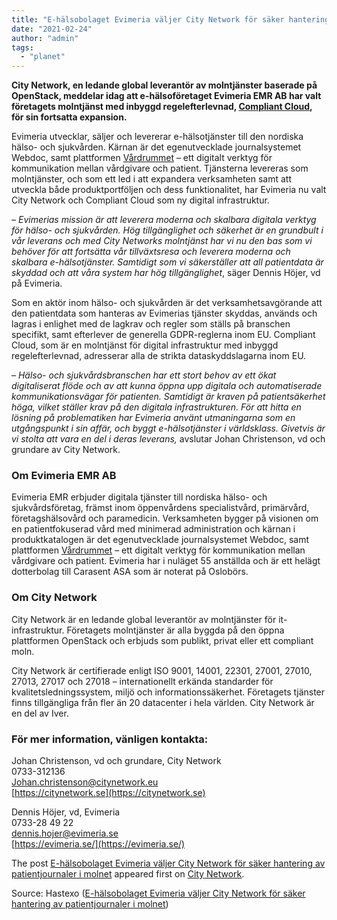 ```yaml
---
title: "E-hälsobolaget Evimeria väljer City Network för säker hantering av patientjournaler i molnet"
date: "2021-02-24"
author: "admin"
tags: 
  - "planet"
---
```


**City Network, en ledande global leverantör av molntjänster baserade på OpenStack, meddelar idag att e-hälsoföretaget Evimeria EMR AB har valt företagets molntjänst med inbyggd regelefterlevnad, [Compliant Cloud](https://compliant.citynetwork.se/), för sin fortsatta expansion.**

Evimeria utvecklar, säljer och levererar e-hälsotjänster till den nordiska hälso- och sjukvården. Kärnan är det egenutvecklade journalsystemet Webdoc, samt plattformen [Vårdrummet](https://evimeria.se/vardrummet/) – ett digitalt verktyg för kommunikation mellan vårdgivare och patient. Tjänsterna levereras som molntjänster, och som ett led i att expandera verksamheten samt att utveckla både produktportföljen och dess funktionalitet, har Evimeria nu valt City Network och Compliant Cloud som ny digital infrastruktur.

_–_ _Evimerias mission är att leverera moderna och skalbara digitala verktyg för hälso- och sjukvården. Hög tillgänglighet och säkerhet är en grundbult i vår leverans och med City Networks molntjänst har vi nu den bas som vi behöver för att fortsätta vår tillväxtsresa och leverera moderna och skalbara e-hälsotjänster. Samtidigt som vi säkerställer att all patientdata är skyddad och att våra system har hög tillgänglighet_, säger Dennis Höjer, vd på Evimeria.

Som en aktör inom hälso- och sjukvården är det verksamhetsavgörande att den patientdata som hanteras av Evimerias tjänster skyddas, används och lagras i enlighet med de lagkrav och regler som ställs på branschen specifikt, samt efterlever de generella GDPR-reglerna inom EU. Compliant Cloud, som är en molntjänst för digital infrastruktur med inbyggd regelefterlevnad, adresserar alla de strikta dataskyddslagarna inom EU.

­_– Hälso- och sjukvårdsbranschen har ett stort behov av ett ökat digitaliserat flöde och av att kunna öppna upp digitala och automatiserade kommunikationsvägar för patienten. Samtidigt är kraven på patientsäkerhet höga, vilket ställer krav på den digitala infrastrukturen. För att hitta en lösning på problematiken har Evimeria använt utmaningarna som en utgångspunkt i sin affär, och byggt e-hälsotjänster i världsklass. Givetvis är vi stolta att vara en del i deras leverans,_ avslutar Johan Christenson, vd och grundare av City Network.

### **Om Evimeria EMR AB**

Evimeria EMR erbjuder digitala tjänster till nordiska hälso- och sjukvårdsföretag, främst inom öppenvårdens specialistvård, primärvård, företagshälsovård och paramedicin. Verksamheten bygger på visionen om en patientfokuserad vård med minimerad administration och kärnan i produktkatalogen är det egenutvecklade journalsystemet Webdoc, samt plattformen [Vårdrummet](https://evimeria.se/vardrummet/) – ett digitalt verktyg för kommunikation mellan vårdgivare och patient. Evimeria har i nuläget 55 anställda och är ett helägt dotterbolag till Carasent ASA som är noterat på Oslobörs.

### **Om City Network**

City Network är en ledande global leverantör av molntjänster för it-infrastruktur. Företagets molntjänster är alla byggda på den öppna plattformen OpenStack och erbjuds som publikt, privat eller ett compliant moln.

City Network är certifierade enligt ISO 9001, 14001, 22301, 27001, 27010, 27013, 27017 och 27018 – internationellt erkända standarder för kvalitetsledningssystem, miljö och informationssäkerhet. Företagets tjänster finns tillgängliga från fler än 20 datacenter i hela världen. City Network är en del av Iver.

### **För mer information, vänligen kontakta:**

Johan Christenson, vd och grundare, City Network  
0733-312136  
[Johan.christenson@citynetwork.eu](mailto:Johan.christenson@citynetwork.eu)  
[https://citynetwork.se](https://citynetwork.se)

Dennis Höjer, vd, Evimeria  
0733-28 49 22  
[dennis.hojer@evimeria.se](mailto:dennis.hojer@evimeria.se)  
[https://evimeria.se/](https://evimeria.se/)

The post [E-hälsobolaget Evimeria väljer City Network för säker hantering av patientjournaler i molnet](https://citynetwork.eu/pressreleaser/e-halsobolaget-evimeria-valjer-city-network-for-saker-hantering-av-patientjournaler-i-molnet) appeared first on [City Network](https://citynetwork.eu).

Source: Hastexo ([E-hälsobolaget Evimeria väljer City Network för säker hantering av patientjournaler i molnet](https://citynetwork.eu/pressreleaser/e-halsobolaget-evimeria-valjer-city-network-for-saker-hantering-av-patientjournaler-i-molnet))
